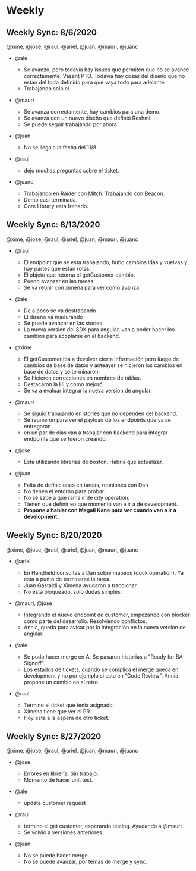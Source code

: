 # Weekly

## Weekly Sync: 8/6/2020

@xime, @jose, @raul, @ariel, @juan, @mauri, @juanc

- @ale
  - Se avanzo, pero todavía hay issues que permiten que no se avance correctamente. Vasant PTO. Todavía hay cosas del diseño que no están del todo definido para que vaya todo para adelante.
  - Trabajando solo el.

- @mauri
  - Se avanza correctamente, hay cambios para una demo.
  - Se avanza con un nuevo diseño que definió Reshmi.
  - Se puede seguir trabajando por ahora

- @juan
  - No se llega a la fecha del 11/8.
  
- @raul
  - dejo muchas preguntas sobre el ticket.

- @juanc
  - Trabajando en Raider con Mitch. Trabajando con Beacon.
  - Demo casi terminada.
  - Core Library esta frenado.

## Weekly Sync: 8/13/2020

@xime, @jose, @raul, @ariel, @juan, @mauri, @juanc

- @raul
  - El endpoint que se esta trabajando, hubo cambios idas y vuelvas y hay partes que están rotas.
  - El objeto que retorna el getCustomer cambio.
  - Puedo avanzar en las tareas.
  - Se va reunir con ximena para ver como avanza.

- @ale
  - De a poco se va destrabando
  - El diseño va madurando
  - Se puede avanzar en las stories.
  - La nueva version del SDK para angular, van a poder hacer los cambios para acoplarse en el backend.
  
- @xime
  - El getCustomer iba a devolver cierta información pero luego de cambios de base de datos y anteayer se hicieron los cambios en base de datos y se terminaron.
  - Se hicieron correcciones en nombres de tablas.
  - Destacaron la UI y como mejoró.
  - Se va a evaluar integrar la nueva version de angular.

- @mauri
  - Se siguió trabajando en stories que no dependen del backend.
  - Se reunieron para ver el payload de los endpoints que ya se entregaron
  - en un par de días van a trabajar con backend para integrar endpoints que se fueron creando.

- @jose
  - Esta utilizando librerias de boston. Habria que actualizar.

- @juan
  - Falta de definiciones en tareas, reuniones con Dan
  - No tienen el entorno para probar.
  - No se sabe a que rama ir de city operation.
  - Tienen que definir en que momento van a ir a de development.
  - **Propone a hablar con Magali Kane para ver cuando van a ir a development.**

## Weekly Sync: 8/20/2020

@xime, @jose, @raul, @ariel, @juan, @mauri, @juanc

- @ariel
  - En Handheld consultas a Dan sobre mapeos (dock operation). Ya esta a punto de terminarse la tarea.
  - Juan Gastaldi y Ximena ayudaron a traccionar.
  - No esta bloqueado, solo dudas simples.

- @mauri, @jose
  - Integrando el nuevo endpoint de customer, empezando con blocker como parte del desarrollo. Resolviendo conflictos.
  - Annia, queda para avisar por la integración en la nueva version de angular.

- @ale
  - Se pudo hacer merge en A. Se pasaron historias a "Ready for BA Signoff".
  - Los estados de tickets, cuando se complica el merge queda en development y no por ejemplo si esta en "Code Review". Annia propone un cambio en al retro.

- @raul
  - Termino el ticket que tenia asignado.
  - Ximena tiene que ver el PR.
  - Hoy esta a la espera de otro ticket.
  
## Weekly Sync: 8/27/2020

@xime, @jose, @raul, @ariel, @juan, @mauri, @juanc

- @jose
  - Errores en librería. Sin trabajo.
  - Momento de hacer unit test.
  
- @ale
  - update customer request

- @raul
  - termino el get customer, esperando testing. Ayudando a @mauri.
  - Se volvió a versiones anteriores.

- @juan
  - No se puede hacer merge.
  - No se puede avanzar, por temas de merge y sync.

